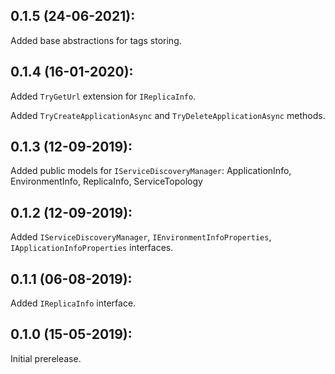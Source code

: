 ## 0.1.5 (24-06-2021):

Added base abstractions for tags storing.

## 0.1.4 (16-01-2020):

Added `TryGetUrl` extension for `IReplicaInfo`.

Added `TryCreateApplicationAsync` and `TryDeleteApplicationAsync` methods.

## 0.1.3 (12-09-2019):

Added public models for `IServiceDiscoveryManager`:
	ApplicationInfo,
	EnvironmentInfo,
	ReplicaInfo,
	ServiceTopology

## 0.1.2 (12-09-2019):

Added `IServiceDiscoveryManager`, `IEnvironmentInfoProperties`, `IApplicationInfoProperties` interfaces.

## 0.1.1 (06-08-2019):

Added `IReplicaInfo` interface.

## 0.1.0 (15-05-2019): 

Initial prerelease.
